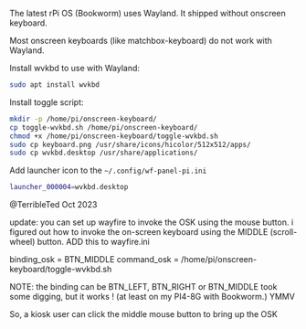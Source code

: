 The latest rPi OS (Bookworm) uses Wayland. It shipped without onscreen keyboard.

Most onscreen keyboards (like matchbox-keyboard) do not work with Wayland.

Install wvkbd to use with Wayland:

```bash
sudo apt install wvkbd

```

Install toggle script:

```bash
mkdir -p /home/pi/onscreen-keyboard/
cp toggle-wvkbd.sh /home/pi/onscreen-keyboard/
chmod +x /home/pi/onscreen-keyboard/toggle-wvkbd.sh
sudo cp keyboard.png /usr/share/icons/hicolor/512x512/apps/
sudo cp wvkbd.desktop /usr/share/applications/
```

Add launcher icon to the `~/.config/wf-panel-pi.ini`

```bash
launcher_000004=wvkbd.desktop
```



@TerribleTed Oct 2023

update: you can set up wayfire to invoke the OSK using the mouse button.
i figured out how to invoke the on-screen keyboard using the MIDDLE (scroll-wheel) button.
ADD this to wayfire.ini

binding_osk = BTN_MIDDLE
command_osk = /home/pi/onscreen-keyboard/toggle-wvkbd.sh

NOTE: the binding can be BTN_LEFT, BTN_RIGHT or BTN_MIDDLE
took some digging, but it works ! (at least on my PI4-8G with Bookworm.)
YMMV

So, a kiosk user can click the middle mouse button to bring up the OSK

